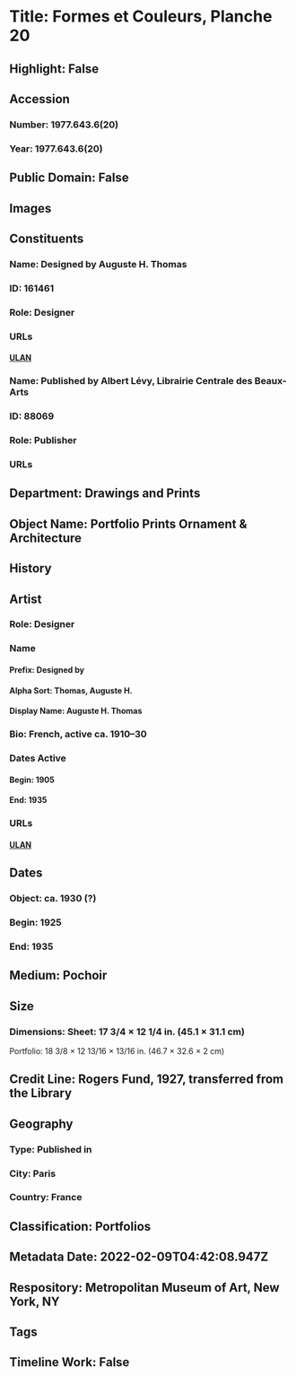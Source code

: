 # Title: Formes et Couleurs, Planche 20
## Highlight: False
## Accession
### Number: 1977.643.6(20)
### Year: 1977.643.6(20)
## Public Domain: False
## Images
## Constituents
### Name: Designed by Auguste H. Thomas
### ID: 161461
### Role: Designer
### URLs
#### [ULAN](http://vocab.getty.edu/page/ulan/500524211)
### Name: Published by Albert Lévy, Librairie Centrale des Beaux-Arts
### ID: 88069
### Role: Publisher
### URLs
## Department: Drawings and Prints
## Object Name: Portfolio Prints Ornament & Architecture
## History
## Artist
### Role: Designer
### Name
#### Prefix: Designed by
#### Alpha Sort: Thomas, Auguste H.
#### Display Name: Auguste H. Thomas
### Bio: French, active ca. 1910–30
### Dates Active
#### Begin: 1905
#### End: 1935
### URLs
#### [ULAN](http://vocab.getty.edu/page/ulan/500524211)
## Dates
### Object: ca. 1930 (?)
### Begin: 1925
### End: 1935
## Medium: Pochoir
## Size
### Dimensions: Sheet: 17 3/4 × 12 1/4 in. (45.1 × 31.1 cm)
Portfolio: 18 3/8 × 12 13/16 × 13/16 in. (46.7 × 32.6 × 2 cm)
## Credit Line: Rogers Fund, 1927, transferred from the Library
## Geography
### Type: Published in
### City: Paris
### Country: France
## Classification: Portfolios
## Metadata Date: 2022-02-09T04:42:08.947Z
## Respository: Metropolitan Museum of Art, New York, NY
## Tags
## Timeline Work: False